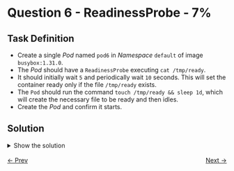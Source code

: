 # Question 6 - ReadinessProbe - 7%

## Task Definition

- Create a single *Pod* named `pod6` in *Namespace* `default` of image `busybox:1.31.0`.
- The *Pod* should have a `ReadinessProbe` executing `cat /tmp/ready`.
- It should initially wait `5` and periodically wait `10` seconds. This will set the container ready only if the file `/tmp/ready` exists.
- The `Pod` should run the command `touch /tmp/ready && sleep 1d`, which will create the necessary file to be ready and then idles.
- Create the *Pod* and confirm it starts.

## Solution

<details>
  <summary>Show the solution</summary>

### Create the Pod definition

```shell
k run pod6 --image=busybox:1.31.0 --dry-run=client -o yaml > 6.yaml
```

This command generates the following YAML definition:

```yaml
apiVersion: v1
kind: Pod
metadata:
  creationTimestamp: null
  labels:
    run: pod6
  name: pod6
spec:
  containers:
  - image: busybox:1.31.0
    name: pod6
    resources: {}
  dnsPolicy: ClusterFirst
  restartPolicy: Always
status: {}
```

Edit the file according to the following:

```yaml
apiVersion: v1
kind: Pod
metadata:
  creationTimestamp: null # remove this line
  labels:
    run: pod6
  name: pod6
spec:
  containers:
  - image: busybox:1.31.0
    name: pod6
    args: # add the args block
      - "sh"
      - "-c"
      - "touch /tmp/ready && sleep 1d"
    resources: {}
    readinessProbe: # add the readinessProbe block
      exec:
        command:
          - "sh"
          - "-c"
          - "cat /tmp/ready"
      initialDelaySeconds: 5
      periodSeconds: 10
  dnsPolicy: ClusterFirst
  restartPolicy: Always
status: {} # remove this line
```

#### Apply the YAML definition

```shell
k apply -f 6.yaml
pod/pod6 created
```

#### Validate if Pod is on ready state

```shell
k get pod pod6
NAME   READY   STATUS    RESTARTS   AGE
pod6   1/1     Running   0          66s
```

#### Validate the Readiness config

```shell
k describe pod pod6 | grep Readiness
Readiness:      exec [sh -c cat /tmp/ready] delay=5s timeout=1s period=10s #success=1 #failure=3
```
## Resources

- [Define a liveness command](https://kubernetes.io/docs/tasks/configure-pod-container/configure-liveness-readiness-startup-probes/#define-a-liveness-command)

**Note:**

- Use the liveness command example for readiness-probe configuration. Just change `livenessProbe` for `readinessProbe`.

</details>

<br>
<div style="display: flex; justify-content: space-between;">
  <a href="05-serviceaccount-and-secret.md" style="text-align: left;">&larr; Prev</a>
  <a href="07-pods-and-namespaces.md" style="text-align: right;">Next &rarr;</a>
</div>